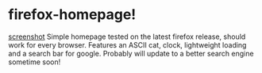 # firefox-homepage!
[screenshot](https://user-images.githubusercontent.com/96149931/204163606-3f769f7f-e709-4139-9da8-bce47e22ed5f.png)
Simple homepage tested on the latest firefox release, should work for every browser.
Features an ASCII cat, clock, lightweight loading and a search bar for google.
Probably will update to a better search engine sometime soon!
